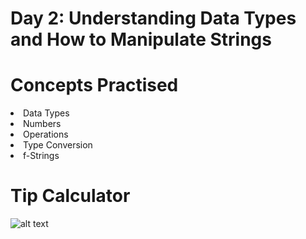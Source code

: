 # Day 2: Understanding Data Types and How to Manipulate Strings

# Concepts Practised
<li> Data Types </li>
<li> Numbers </li>
<li> Operations </li>
<li> Type Conversion</li>
<li> f-Strings </li>

# Tip Calculator
![alt text](https://github.com/marroth2808/100-Days-of-Code-The-Complete-Python-Pro-Bootcamp/blob/main/Day%2002/Tip_calculator.gif)
